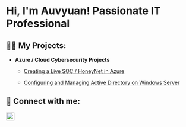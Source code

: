 <h1>Hi, I'm Auvyuan! Passionate IT Professional</h1>

<h2>👨‍💻 My Projects:</h2>

- <b>Azure / Cloud Cybersecurity Projects</b>
  - [Creating a Live SOC / HoneyNet in Azure](https://github.com/AuvyuanDumas/Azure-SOC)
 
  - [Configuring and Managing Active Directory on Windows Server](https://github.com/AuvyuanDumas/ActiveDirectory-Config)

<h2> 🤳 Connect with me:</h2>

[<img align="left" alt="auvyuandumas | LinkedIn" width="22px" src="https://cdn.jsdelivr.net/npm/simple-icons@v3/icons/linkedin.svg" />][linkedin]

[linkedin]: https://linkedin.com/in/auvyuandumas
